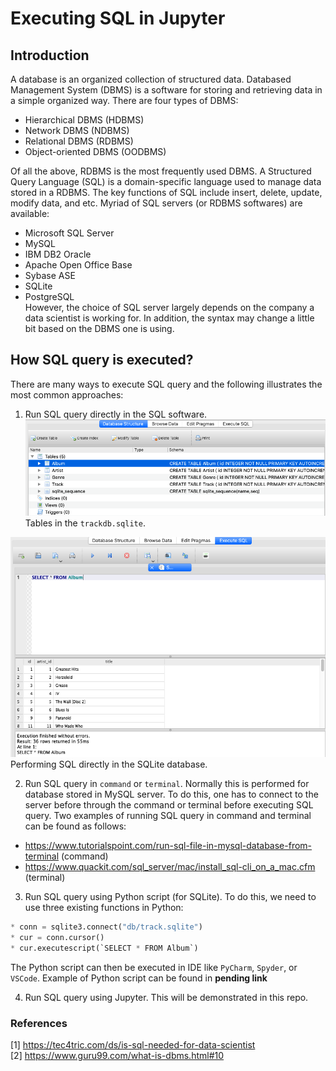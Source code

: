 # Executing SQL in Jupyter
## Introduction
A database is an organized collection of structured data. Databased Management System (DBMS) is a software for storing and retrieving data in a simple organized way. There are four types of DBMS: <br/>
* Hierarchical DBMS (HDBMS)
* Network DBMS (NDBMS)
* Relational DBMS (RDBMS)
* Object-oriented DBMS (OODBMS) <br/>

Of all the above, RDBMS is the most frequently used DBMS. A Structured Query Language (SQL) is a domain-specific language used to manage data stored in a RDBMS. The key functions of SQL include insert, delete, update, modify data, and etc. Myriad of SQL servers (or RDBMS softwares) are available: <br/>

* Microsoft SQL Server
* MySQL
* IBM DB2 Oracle
* Apache Open Office Base
* Sybase ASE
* SQLite
* PostgreSQL <br/>
However, the choice of SQL server largely depends on the company a data scientist is working for. In addition, the syntax may change a little bit based on the DBMS one is using.

## How SQL query is executed?
There are many ways to execute SQL query and the following illustrates the most common approaches:
1. Run SQL query directly in the SQL software.
![Tables in SQLite](/img/sqlite_01.png)<br/>
Tables in the `trackdb.sqlite`.<br/>

![Execute SQL query in SQLite](/img/sqlite_02.png)
Performing SQL directly in the SQLite database.<br/>

2. Run SQL query in `command` or `terminal`. Normally this is performed for database stored in MySQL server. To do this, one has to connect to the server before through the command or terminal before executing SQL query. Two examples of running SQL query in command and terminal can be found as follows:
* https://www.tutorialspoint.com/run-sql-file-in-mysql-database-from-terminal (command)
* https://www.quackit.com/sql_server/mac/install_sql-cli_on_a_mac.cfm (terminal)

3. Run SQL query using Python script (for SQLite). To do this, we need to use three existing functions in Python:
```python
* conn = sqlite3.connect("db/track.sqlite")
* cur = conn.cursor() 
* cur.executescript(`SELECT * FROM Album`)
```
The Python script can then be executed in IDE like `PyCharm`, `Spyder`, or `VSCode`. Example of Python script can be found in **pending link** 

4. Run SQL query using Jupyter. This will be demonstrated in this repo.

### References
[1] https://tec4tric.com/ds/is-sql-needed-for-data-scientist<br/>
[2] https://www.guru99.com/what-is-dbms.html#10


